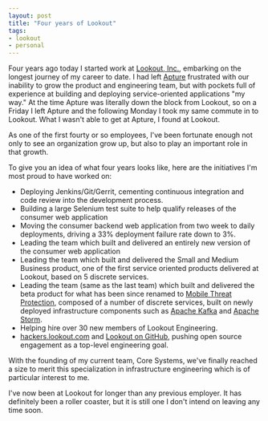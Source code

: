 ```yaml
---
layout: post
title: "Four years of Lookout"
tags:
- lookout
- personal
---
```



Four years ago today I started work at [Lookout, Inc.](http://lookout.com),
embarking on the longest journey of my career to date. I had left
[Apture](https://en.wikipedia.org/wiki/Apture) frustrated with our inability to
grow the product and engineering team, but with pockets full of experience at
building and deploying service-oriented applications "my way." At the time
Apture was literally down the block from Lookout, so on a Friday I left Apture
and the following Monday I took my same commute in to Lookout. What I wasn't
able to get at Apture, I found at Lookout.

As one of the first fourty or so employees, I've been fortunate enough not only
to see an organization grow up, but also to play an important role in that growth.

To give you an idea of what four years looks like, here are the initiatives I'm
most proud to have worked on:

 * Deploying Jenkins/Git/Gerrit, cementing continuous integration and code
   review into the development process.
 * Building a large Selenium test suite to help qualify releases of the
   consumer web application
 * Moving the consumer backend web application from two week to daily
   deployments, driving a 33% deployment failure rate down to 3%.
 * Leading the team which built and delivered an entirely new version of the
   consumer web application
 * Leading the team which built and delivered the Small and Medium Business
   product, one of the first service oriented products delivered at Lookout,
   based on 5 discrete services.
 * Leading the team (same as the last team) which built and delivered the beta
   product for what has been since renamed to [Mobile Threat
   Protection](https://www.lookout.com/mobile-threat-protection), composed of a
   number of discrete services, built on newly deployed infrastructure components
   such as [Apache Kafka](http://kafka.apache.org) and [Apache
   Storm](http://storm.apache.org).
 * Helping hire over 30 new members of Lookout Engineering.
 * [hackers.lookout.com](http://hackers.lookout.com) and [Lookout on
   GitHub](https://github.com/lookout), pushing open source engagement as a
   top-level engineering goal.

With the founding of my current team, Core Systems, we've finally reached a
size to merit this specialization in infrastructure engineering which is of
particular interest to me.

I've now been at Lookout for longer than any previous employer. It has
definitely been a roller coaster, but it is still one I don't intend on leaving
any time soon.

